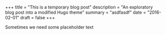+++
title = "This is a temporary blog post"
description = "An exploratory blog post into a modified Hugo theme"
summary = "asdfasdf"
date = "2016-02-01"
draft = false
+++

Sometimes we need some placeholder text

